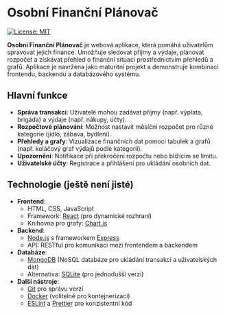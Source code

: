 # Osobní Finanční Plánovač

[![License: MIT](https://img.shields.io/badge/License-MIT-yellow.svg)](https://opensource.org/licenses/MIT)

**Osobní Finanční Plánovač** je webová aplikace, která pomáhá uživatelům spravovat jejich finance. Umožňuje sledovat příjmy a výdaje, plánovat rozpočet a získávat přehled o finanční situaci prostřednictvím přehledů a grafů. Aplikace je navržena jako maturitní projekt a demonstruje kombinaci frontendu, backendu a databázového systému.

## Hlavní funkce
- **Správa transakcí**: Uživatelé mohou zadávat příjmy (např. výplata, brigáda) a výdaje (např. nákupy, účty).
- **Rozpočtové plánování**: Možnost nastavit měsíční rozpočet pro různé kategorie (jídlo, zábava, bydlení).
- **Přehledy a grafy**: Vizualizace finančních dat pomocí tabulek a grafů (např. koláčový graf výdajů podle kategorií).
- **Upozornění**: Notifikace při překročení rozpočtu nebo blížícím se limitu.
- **Uživatelské účty**: Registrace a přihlášení pro ukládání osobních dat.

## Technologie (ještě není jisté)
- **Frontend**:
  - HTML, CSS, JavaScript
  - Framework: [React](https://reactjs.org/) (pro dynamické rozhraní)
  - Knihovna pro grafy: [Chart.js](https://www.chartjs.org/)
- **Backend**:
  - [Node.js](https://nodejs.org/) s frameworkem [Express](https://expressjs.com/)
  - API: RESTful pro komunikaci mezi frontendem a backendem
- **Databáze**:
  - [MongoDB](https://www.mongodb.com/) (NoSQL databáze pro ukládání transakcí a uživatelských dat)
  - Alternativa: [SQLite](https://www.sqlite.org/) (pro jednodušší verzi)
- **Další nástroje**:
  - [Git](https://git-scm.com/) pro správu verzí
  - [Docker](https://www.docker.com/) (volitelné pro kontejnerizaci)
  - [ESLint](https://eslint.org/) a [Prettier](https://prettier.io/) pro konzistentní kód
